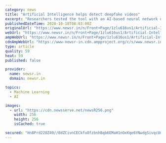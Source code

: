 ```yaml
---
category: news
title: "Artificial Intelligence helps detect deepfake videos"
excerpt: "Researchers tested the tool with an AI-based neural network on videos of former U.S. President Barack Obama. The neural network spotted over 90% of lip syncs"
publishedDateTime: 2020-10-18T08:03:00Z
originalUrl: "https://www.newsr.in/n/Front+Page/1zlu616us1/Artificial-Intelligence-helps-detect-deepfake-videos.htm"
webUrl: "https://www.newsr.in/n/Front+Page/1zlu616us1/Artificial-Intelligence-helps-detect-deepfake-videos.htm"
ampWebUrl: "https://www.newsr.in/n/Front+Page/1zlu616us1/Artificial-Intelligence-helps-detect-deepfake-videos.htm"
cdnAmpWebUrl: "https://www-newsr-in.cdn.ampproject.org/c/s/www.newsr.in/n/Front+Page/1zlu616us1/Artificial-Intelligence-helps-detect-deepfake-videos.htm"
type: article
quality: 59
heat: 59
published: false

provider:
  name: newsr.in
  domain: newsr.in

topics:
  - Machine Learning
  - AI

images:
  - url: "https://cdn.newsserve.net/newsR256.png"
    width: 256
    height: 256
    isCached: true

secured: "Hn8Prd22OZ49//8dZCivnCECkfuOfzbnhBqb6EMaH1nOxKqe6YNwdgSivqcUmyStt/LtP3wT05q8B9lIo0rXshKjm2D8s8W5fghGkan+oGFecvNO56P2z+GBewMrONXt7jqcS83MeO+CIO1Jr2bDmHnRsS+Z+HYKcGAaB0lvHBkGM4tiUKY5ApGoPqJmi0eHORa3sAaQqAwasRdJ4vxa6GaSVTf8iKtqjJxwsjALwE1rysPDJ3WC47ZalHSn+ubI3Z2L5tXcJHaRZoG8iHUnYRCrWabSeTiSGrrWE3AMY85hx5YklKfNuddcCfx/VO15dHh3uSMyf1SQLJtfd3PTm30vTe3761kjAbnACT7Q/S0=;F4uWOEen+uw0akFMj2Wy9Q=="
---
```


